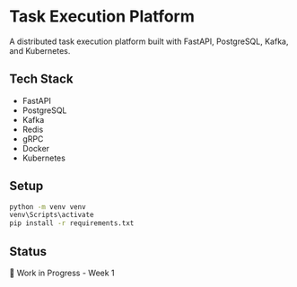 # Task Execution Platform

A distributed task execution platform built with FastAPI, PostgreSQL, Kafka, and Kubernetes.

## Tech Stack
- FastAPI
- PostgreSQL
- Kafka
- Redis
- gRPC
- Docker
- Kubernetes

## Setup
```bash
python -m venv venv
venv\Scripts\activate
pip install -r requirements.txt
```

## Status
🚧 Work in Progress - Week 1